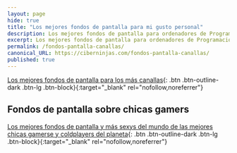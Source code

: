 ```yaml
---
layout: page
hide: true
title: "Los mejores fondos de pantalla para mi gusto personal"
description: Los mejores fondos de pantalla para ordenadores de Programación, Desarrollo y Más
excerpt: Los mejores fondos de pantalla para ordenadores de Programación, Desarrollo y Más
permalink: /fondos-pantalla-canallas/
canonical_URL: https://ciberninjas.com/fondos-pantalla-canallas/
published: true
---
```


[Los mejores fondos de pantalla para los más canallas](https://kutt.it/wallpaper-macarras){: .btn .btn-outline-dark .btn-lg .btn-block}{:target="_blank" rel="nofollow,noreferrer"}

## Fondos de pantalla sobre chicas gamers

[Los mejores fondos de pantalla y más sexys del mundo de las mejores chicas gamerse y coldplayers del planeta](https://kutt.it/wallpaper-coldplayer-y-gamers){: .btn .btn-outline-dark .btn-lg .btn-block}{:target="_blank" rel="nofollow,noreferrer"}